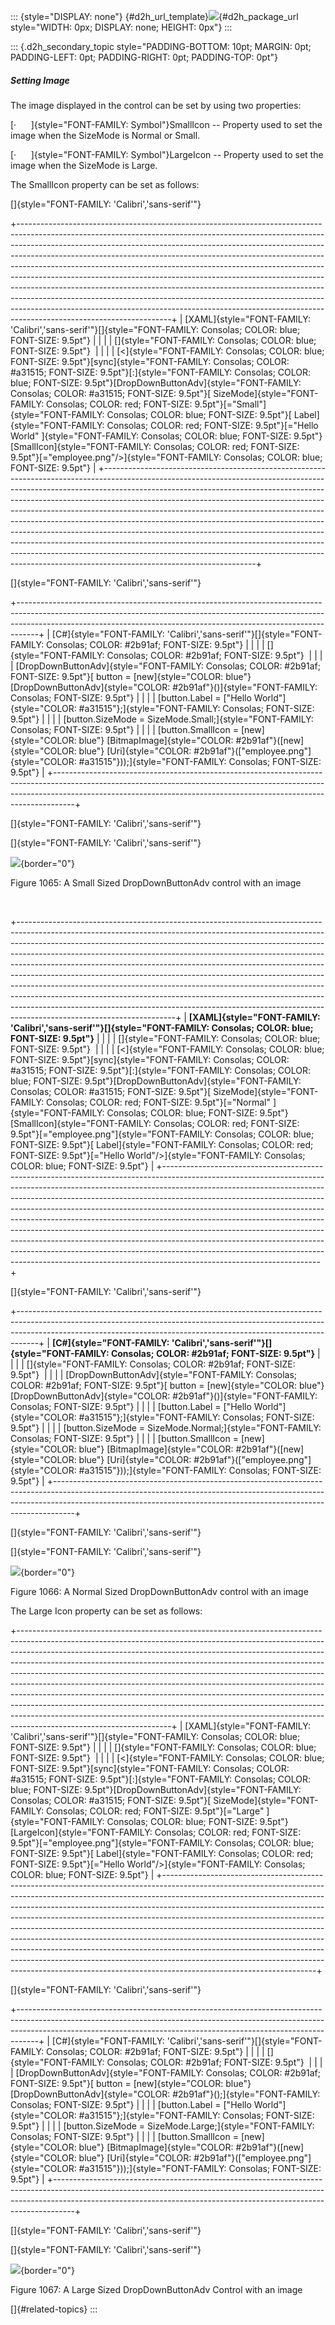 ::: {style="DISPLAY: none"}
[](ms-xhelp:///?Id=d2h_url_template){#d2h_url_template}![](!package_url!){#d2h_package_url style="WIDTH: 0px; DISPLAY: none; HEIGHT: 0px"}
:::

::: {.d2h_secondary_topic style="PADDING-BOTTOM: 10pt; MARGIN: 0pt; PADDING-LEFT: 0pt; PADDING-RIGHT: 0pt; PADDING-TOP: 0pt"}
##### Setting Image

The image displayed in the control can be set by using two properties:

[·      ]{style="FONT-FAMILY: Symbol"}SmallIcon -- Property used to set the image when the SizeMode is Normal or Small.

[·      ]{style="FONT-FAMILY: Symbol"}LargeIcon -- Property used to set the image when the SizeMode is Large.

The SmallIcon property can be set as follows:

[]{style="FONT-FAMILY: 'Calibri','sans-serif'"} 

+--------------------------------------------------------------------------------------------------------------------------------------------------------------------------------------------------------------------------------------------------------------------------------------------------------------------------------------------------------------------------------------------------------------------------------------------------------------------------------------------------------------------------------------------------------------------------------------------------------------------------------------------------------------------------------------------------------------------------------------------------------------------+
| [XAML]{style="FONT-FAMILY: 'Calibri','sans-serif'"}[]{style="FONT-FAMILY: Consolas; COLOR: blue; FONT-SIZE: 9.5pt"}                                                                                                                                                                                                                                                                                                                                                                                                                                                                                                                                                                                                                                                |
|                                                                                                                                                                                                                                                                                                                                                                                                                                                                                                                                                                                                                                                                                                                                                                    |
| []{style="FONT-FAMILY: Consolas; COLOR: blue; FONT-SIZE: 9.5pt"}                                                                                                                                                                                                                                                                                                                                                                                                                                                                                                                                                                                                                                                                                                   |
|                                                                                                                                                                                                                                                                                                                                                                                                                                                                                                                                                                                                                                                                                                                                                                    |
| [\<]{style="FONT-FAMILY: Consolas; COLOR: blue; FONT-SIZE: 9.5pt"}[sync]{style="FONT-FAMILY: Consolas; COLOR: #a31515; FONT-SIZE: 9.5pt"}[:]{style="FONT-FAMILY: Consolas; COLOR: blue; FONT-SIZE: 9.5pt"}[DropDownButtonAdv]{style="FONT-FAMILY: Consolas; COLOR: #a31515; FONT-SIZE: 9.5pt"}[ SizeMode]{style="FONT-FAMILY: Consolas; COLOR: red; FONT-SIZE: 9.5pt"}[=\"Small\"]{style="FONT-FAMILY: Consolas; COLOR: blue; FONT-SIZE: 9.5pt"}[ Label]{style="FONT-FAMILY: Consolas; COLOR: red; FONT-SIZE: 9.5pt"}[=\"Hello World\" ]{style="FONT-FAMILY: Consolas; COLOR: blue; FONT-SIZE: 9.5pt"}[SmallIcon]{style="FONT-FAMILY: Consolas; COLOR: red; FONT-SIZE: 9.5pt"}[=\"employee.png\"/\>]{style="FONT-FAMILY: Consolas; COLOR: blue; FONT-SIZE: 9.5pt"} |
+--------------------------------------------------------------------------------------------------------------------------------------------------------------------------------------------------------------------------------------------------------------------------------------------------------------------------------------------------------------------------------------------------------------------------------------------------------------------------------------------------------------------------------------------------------------------------------------------------------------------------------------------------------------------------------------------------------------------------------------------------------------------+

[]{style="FONT-FAMILY: 'Calibri','sans-serif'"} 

+-----------------------------------------------------------------------------------------------------------------------------------------------------------------------------------------------------------------------------------------------+
| [C#]{style="FONT-FAMILY: 'Calibri','sans-serif'"}[]{style="FONT-FAMILY: Consolas; COLOR: #2b91af; FONT-SIZE: 9.5pt"}                                                                                                                          |
|                                                                                                                                                                                                                                               |
| []{style="FONT-FAMILY: Consolas; COLOR: #2b91af; FONT-SIZE: 9.5pt"}                                                                                                                                                                           |
|                                                                                                                                                                                                                                               |
| [DropDownButtonAdv]{style="FONT-FAMILY: Consolas; COLOR: #2b91af; FONT-SIZE: 9.5pt"}[ button = [new]{style="COLOR: blue"} [DropDownButtonAdv]{style="COLOR: #2b91af"}()]{style="FONT-FAMILY: Consolas; FONT-SIZE: 9.5pt"}                     |
|                                                                                                                                                                                                                                               |
| [button.Label = [\"Hello World\"]{style="COLOR: #a31515"};]{style="FONT-FAMILY: Consolas; FONT-SIZE: 9.5pt"}                                                                                                                                  |
|                                                                                                                                                                                                                                               |
| [button.SizeMode = SizeMode.Small;]{style="FONT-FAMILY: Consolas; FONT-SIZE: 9.5pt"}                                                                                                                                                          |
|                                                                                                                                                                                                                                               |
| [button.SmallIcon = [new]{style="COLOR: blue"} [BitmapImage]{style="COLOR: #2b91af"}([new]{style="COLOR: blue"} [Uri]{style="COLOR: #2b91af"}([\"employee.png\"]{style="COLOR: #a31515"}));]{style="FONT-FAMILY: Consolas; FONT-SIZE: 9.5pt"} |
+-----------------------------------------------------------------------------------------------------------------------------------------------------------------------------------------------------------------------------------------------+

[]{style="FONT-FAMILY: 'Calibri','sans-serif'"} 

[]{style="FONT-FAMILY: 'Calibri','sans-serif'"} 

![](../ImagesExt/image261_959.jpg){border="0"}

Figure 1065: A Small Sized DropDownButtonAdv control with an image

 

+---------------------------------------------------------------------------------------------------------------------------------------------------------------------------------------------------------------------------------------------------------------------------------------------------------------------------------------------------------------------------------------------------------------------------------------------------------------------------------------------------------------------------------------------------------------------------------------------------------------------------------------------------------------------------------------------------------------------------------------------------------------------+
| **[XAML]{style="FONT-FAMILY: 'Calibri','sans-serif'"}[]{style="FONT-FAMILY: Consolas; COLOR: blue; FONT-SIZE: 9.5pt"}**                                                                                                                                                                                                                                                                                                                                                                                                                                                                                                                                                                                                                                             |
|                                                                                                                                                                                                                                                                                                                                                                                                                                                                                                                                                                                                                                                                                                                                                                     |
| []{style="FONT-FAMILY: Consolas; COLOR: blue; FONT-SIZE: 9.5pt"}                                                                                                                                                                                                                                                                                                                                                                                                                                                                                                                                                                                                                                                                                                    |
|                                                                                                                                                                                                                                                                                                                                                                                                                                                                                                                                                                                                                                                                                                                                                                     |
| [\<]{style="FONT-FAMILY: Consolas; COLOR: blue; FONT-SIZE: 9.5pt"}[sync]{style="FONT-FAMILY: Consolas; COLOR: #a31515; FONT-SIZE: 9.5pt"}[:]{style="FONT-FAMILY: Consolas; COLOR: blue; FONT-SIZE: 9.5pt"}[DropDownButtonAdv]{style="FONT-FAMILY: Consolas; COLOR: #a31515; FONT-SIZE: 9.5pt"}[ SizeMode]{style="FONT-FAMILY: Consolas; COLOR: red; FONT-SIZE: 9.5pt"}[=\"Normal\" ]{style="FONT-FAMILY: Consolas; COLOR: blue; FONT-SIZE: 9.5pt"}[SmallIcon]{style="FONT-FAMILY: Consolas; COLOR: red; FONT-SIZE: 9.5pt"}[=\"employee.png\"]{style="FONT-FAMILY: Consolas; COLOR: blue; FONT-SIZE: 9.5pt"}[ Label]{style="FONT-FAMILY: Consolas; COLOR: red; FONT-SIZE: 9.5pt"}[=\"Hello World\"/\>]{style="FONT-FAMILY: Consolas; COLOR: blue; FONT-SIZE: 9.5pt"} |
+---------------------------------------------------------------------------------------------------------------------------------------------------------------------------------------------------------------------------------------------------------------------------------------------------------------------------------------------------------------------------------------------------------------------------------------------------------------------------------------------------------------------------------------------------------------------------------------------------------------------------------------------------------------------------------------------------------------------------------------------------------------------+

[]{style="FONT-FAMILY: 'Calibri','sans-serif'"} 

+-----------------------------------------------------------------------------------------------------------------------------------------------------------------------------------------------------------------------------------------------+
| **[C#]{style="FONT-FAMILY: 'Calibri','sans-serif'"}[]{style="FONT-FAMILY: Consolas; COLOR: #2b91af; FONT-SIZE: 9.5pt"}**                                                                                                                      |
|                                                                                                                                                                                                                                               |
| []{style="FONT-FAMILY: Consolas; COLOR: #2b91af; FONT-SIZE: 9.5pt"}                                                                                                                                                                           |
|                                                                                                                                                                                                                                               |
| [DropDownButtonAdv]{style="FONT-FAMILY: Consolas; COLOR: #2b91af; FONT-SIZE: 9.5pt"}[ button = [new]{style="COLOR: blue"} [DropDownButtonAdv]{style="COLOR: #2b91af"}()]{style="FONT-FAMILY: Consolas; FONT-SIZE: 9.5pt"}                     |
|                                                                                                                                                                                                                                               |
| [button.Label = [\"Hello World\"]{style="COLOR: #a31515"};]{style="FONT-FAMILY: Consolas; FONT-SIZE: 9.5pt"}                                                                                                                                  |
|                                                                                                                                                                                                                                               |
| [button.SizeMode = SizeMode.Normal;]{style="FONT-FAMILY: Consolas; FONT-SIZE: 9.5pt"}                                                                                                                                                         |
|                                                                                                                                                                                                                                               |
| [button.SmallIcon = [new]{style="COLOR: blue"} [BitmapImage]{style="COLOR: #2b91af"}([new]{style="COLOR: blue"} [Uri]{style="COLOR: #2b91af"}([\"employee.png\"]{style="COLOR: #a31515"}));]{style="FONT-FAMILY: Consolas; FONT-SIZE: 9.5pt"} |
+-----------------------------------------------------------------------------------------------------------------------------------------------------------------------------------------------------------------------------------------------+

[]{style="FONT-FAMILY: 'Calibri','sans-serif'"} 

[]{style="FONT-FAMILY: 'Calibri','sans-serif'"} 

![](../ImagesExt/image261_960.jpg){border="0"}

Figure 1066: A Normal Sized DropDownButtonAdv control with an image

The Large Icon property can be set as follows:

+--------------------------------------------------------------------------------------------------------------------------------------------------------------------------------------------------------------------------------------------------------------------------------------------------------------------------------------------------------------------------------------------------------------------------------------------------------------------------------------------------------------------------------------------------------------------------------------------------------------------------------------------------------------------------------------------------------------------------------------------------------------------+
| [XAML]{style="FONT-FAMILY: 'Calibri','sans-serif'"}[]{style="FONT-FAMILY: Consolas; COLOR: blue; FONT-SIZE: 9.5pt"}                                                                                                                                                                                                                                                                                                                                                                                                                                                                                                                                                                                                                                                |
|                                                                                                                                                                                                                                                                                                                                                                                                                                                                                                                                                                                                                                                                                                                                                                    |
| []{style="FONT-FAMILY: Consolas; COLOR: blue; FONT-SIZE: 9.5pt"}                                                                                                                                                                                                                                                                                                                                                                                                                                                                                                                                                                                                                                                                                                   |
|                                                                                                                                                                                                                                                                                                                                                                                                                                                                                                                                                                                                                                                                                                                                                                    |
| [\<]{style="FONT-FAMILY: Consolas; COLOR: blue; FONT-SIZE: 9.5pt"}[sync]{style="FONT-FAMILY: Consolas; COLOR: #a31515; FONT-SIZE: 9.5pt"}[:]{style="FONT-FAMILY: Consolas; COLOR: blue; FONT-SIZE: 9.5pt"}[DropDownButtonAdv]{style="FONT-FAMILY: Consolas; COLOR: #a31515; FONT-SIZE: 9.5pt"}[ SizeMode]{style="FONT-FAMILY: Consolas; COLOR: red; FONT-SIZE: 9.5pt"}[=\"Large\" ]{style="FONT-FAMILY: Consolas; COLOR: blue; FONT-SIZE: 9.5pt"}[LargeIcon]{style="FONT-FAMILY: Consolas; COLOR: red; FONT-SIZE: 9.5pt"}[=\"employee.png\"]{style="FONT-FAMILY: Consolas; COLOR: blue; FONT-SIZE: 9.5pt"}[ Label]{style="FONT-FAMILY: Consolas; COLOR: red; FONT-SIZE: 9.5pt"}[=\"Hello World\"/\>]{style="FONT-FAMILY: Consolas; COLOR: blue; FONT-SIZE: 9.5pt"} |
+--------------------------------------------------------------------------------------------------------------------------------------------------------------------------------------------------------------------------------------------------------------------------------------------------------------------------------------------------------------------------------------------------------------------------------------------------------------------------------------------------------------------------------------------------------------------------------------------------------------------------------------------------------------------------------------------------------------------------------------------------------------------+

[]{style="FONT-FAMILY: 'Calibri','sans-serif'"} 

+-----------------------------------------------------------------------------------------------------------------------------------------------------------------------------------------------------------------------------------------------+
| [C#]{style="FONT-FAMILY: 'Calibri','sans-serif'"}[]{style="FONT-FAMILY: Consolas; COLOR: #2b91af; FONT-SIZE: 9.5pt"}                                                                                                                          |
|                                                                                                                                                                                                                                               |
| []{style="FONT-FAMILY: Consolas; COLOR: #2b91af; FONT-SIZE: 9.5pt"}                                                                                                                                                                           |
|                                                                                                                                                                                                                                               |
| [DropDownButtonAdv]{style="FONT-FAMILY: Consolas; COLOR: #2b91af; FONT-SIZE: 9.5pt"}[ button = [new]{style="COLOR: blue"} [DropDownButtonAdv]{style="COLOR: #2b91af"}();]{style="FONT-FAMILY: Consolas; FONT-SIZE: 9.5pt"}                    |
|                                                                                                                                                                                                                                               |
| [button.Label = [\"Hello World\"]{style="COLOR: #a31515"};]{style="FONT-FAMILY: Consolas; FONT-SIZE: 9.5pt"}                                                                                                                                  |
|                                                                                                                                                                                                                                               |
| [button.SizeMode = SizeMode.Large;]{style="FONT-FAMILY: Consolas; FONT-SIZE: 9.5pt"}                                                                                                                                                          |
|                                                                                                                                                                                                                                               |
| [button.SmallIcon = [new]{style="COLOR: blue"} [BitmapImage]{style="COLOR: #2b91af"}([new]{style="COLOR: blue"} [Uri]{style="COLOR: #2b91af"}([\"employee.png\"]{style="COLOR: #a31515"}));]{style="FONT-FAMILY: Consolas; FONT-SIZE: 9.5pt"} |
+-----------------------------------------------------------------------------------------------------------------------------------------------------------------------------------------------------------------------------------------------+

[]{style="FONT-FAMILY: 'Calibri','sans-serif'"} 

[]{style="FONT-FAMILY: 'Calibri','sans-serif'"} 

![](../ImagesExt/image261_961.jpg){border="0"}

Figure 1067: A Large Sized DropDownButtonAdv Control with an image

[]{#related-topics}
:::
